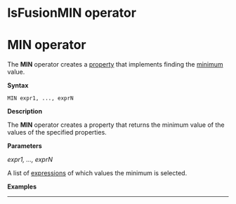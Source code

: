 # lsFusionMIN operator

# MIN operator

The **MIN** operator creates a [property](Properties.md) that implements finding the [minimum](Extremum_MAX_MIN_.md) value.

**Syntax** 

    MIN expr1, ..., exprN

**Description**

The **MIN** operator creates a property that returns the minimum value of the values of the specified properties.

**Parameters**

*expr1, ..., exprN*

A list of [expressions](Expression.md) of which values the minimum is selected.

**Examples**

****


